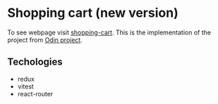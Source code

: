 # Shopping cart (new version)

To see webpage visit [shopping-cart](https://shopping-cart-new-12345.netlify.app/). This is the implementation of the project from [Odin project](https://www.theodinproject.com/lessons/node-path-react-new-shopping-cart).

## Techologies
- redux
- vitest
- react-router

